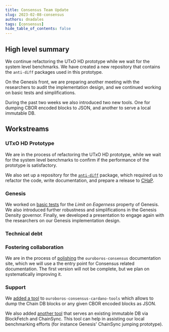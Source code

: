 ```yaml
---
title: Consensus Team Update
slug: 2023-02-08-consensus
authors: dnadales
tags: [consensus]
hide_table_of_contents: false
---
```


## High level summary

We continue refactoring the UTxO HD prototype while we wait for the system level
benchmarks. We have created a new repository that contains the `anti-diff`
packages used in this prototype.

On the Genesis front, we are preparing another meeting with the researchers to
audit the implementation design, and we continued working on basic tests and
simplifications.

During the past two weeks we also introduced two new tools. One for dumping CBOR
encoded blocks to JSON, and another to serve a local immutable DB.

## Workstreams 

### UTxO HD Prototype 

We are in the process of refactoring the UTxO HD prototype, while we wait for
the system level benchmarks to confirm if the performance of the prototype is
satisfactory.

We also set up a repository for the [`anti-diff`][anti-diff] package, which
required us to refactor the code, write documentation, and prepare a release to
[CHaP][chap].

### Genesis

We worked on [basic tests][issue-4347] for the _Limit on Eagerness_ property of
Genesis. We also introduced further robustness and simplifications in the
Genesis Density governor. Finally, we developed a presentation to engage again
with the researchers on our Genesis implementation design.

### Technical debt

### Fostering collaboration 

We are in the process of [polishing][pull-6] the `ouroboros-consensus`
documentation site, which we will use a the entry point for Consensus related
documentation. The first version will not be complete, but we plan on
systematically improving it.

### Support

We [added a tool][pull-4335] to `ouroboros-consensus-cardano-tools` which allows
to dump the Chain DB blocks or any given CBOR encoded blocks as JSON.

We also added [another tool][pull-4339] that serves an existing immutable DB via
BlockFetch and ChainSync. This tool can help in assisting our local benchmarking
efforts (for instance Genesis' ChainSync jumping prototype).


[pull-6]: https://github.com/input-output-hk/ouroboros-consensus/pull/6
[pull-4335]: https://github.com/input-output-hk/ouroboros-network/pull/4335
[pull-4339]: https://github.com/input-output-hk/ouroboros-network/pull/4339 
[issue-4347]: https://github.com/input-output-hk/ouroboros-network/issues/4347
[anti-diff]: https://github.com/input-output-hk/anti-diffs
[chap]: https://github.com/input-output-hk/cardano-haskell-packages
